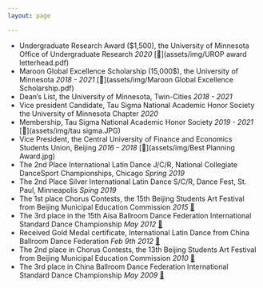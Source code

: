 ```yaml
---
layout: page

---
```

* Undergraduate Research Award ($1,500), the University of Minnesota Office of Undergraduate Research *2020* [📄](assets/img/UROP award letterhead.pdf) 
* Maroon Global Excellence Scholarship (15,000$), the University of Minnesota *2018 - 2021* [📄](assets/img/Maroon Global Excellence Scholarship.pdf)
* Dean’s List, the University of Minnesota, Twin-Cities *2018 - 2021*
* Vice president Candidate, Tau Sigma National Academic Honor Society the University of Minnesota Chapter *2020*
* Membership, Tau Sigma National Academic Honor Society *2019 - 2021* [📄](assets/img/tau sigma.JPG)
* Vice President, the Central University of Finance and Economics Students Union, Beijing *2016 - 2018* [📄](assets/img/Best Planning Award.jpg)
* The 2nd Place International Latin Dance J/C/R, National Collegiate DanceSport Championships, Chicago *Spring 2019* 
* The 2nd Place Silver International Latin Dance S/C/R, Dance Fest, St. Paul, Minneapolis *Sping 2019*
* The 1st place Chorus Contests, the 15th Beijing Students Art Festival from Beijing Municipal Education Commission *2015* [📄](assets/img/15chorus.jpg)
* The 3rd place in the 15th Aisa Ballroom Dance Federation International Standard Dance Championship *May 2012* [📄](assets/img/abdf2.jpg)
* Received Gold Medal certificate, International Latin Dance from China Ballroom Dance Federation *Feb 9th 2012* [📄](assets/img/gold.jpg)
* The 2nd place in Chorus Contests, the 13th Beijing Students Art Festival from Beijing Municipal Education Commission *2010* [📄](assets/img/13chorus.jpg)
* The 3rd place in China Ballroom Dance Federation International Standard Dance Championship *May 2009* [📄](assets/img/2009cbdf.jpg)
